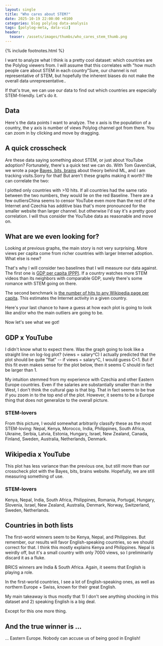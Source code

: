 ```yaml
---
layout: single
title: "Who cares about STEM?"
date: 2025-10-19 22:00:00 +0100
categories: blog polylog data-analysis
tags: [polylog-meta, data-viz]
header:
  teaser: /assets/images/thumbs/who_cares_stem_thumb.png
---
```


{% include footnotes.html %}

I want to analyze what I think is a pretty cool dataset: which countries are the Polylog viewers from. I will assume that this correlates with "how much people care about STEM in each country"<footnote>Sure, our channel is not representative of STEM, but hopefully the inherent biases do not make the overall data unrepresentative.</footnote>.

If that's true, we can use our data to find out which countries are especially STEM-friendly. Let's do it.


## Data

Here's the data points I want to analyze. The x axis is the population of a country, the y axis is number of views Polylog channel got from there. You can zoom in by clicking and move by dragging.

<div id="country-scatter-youtube"></div>

## A quick crosscheck

Are these data saying something about STEM, or just about YouTube adoption? Fortunately, there's a quick test we can do. With Tom Gavenčiak, we wrote a page [Bayes, bits, brains](https://bayesbitsbrains.github.io/) about theory behind ML, and I am tracking visits.<footnote>Sorry for that! But aren't these graphs making it worth?</footnote> We can correlate the two:

<div id="country-scatter-correlation"></div>

I plotted only countries with >10 hits. If all countries had the same ratio between the two numbers, they would lie on the red Baseline. There are a few outliers<footnote>China seems to censor YouTube even more than the rest of the Internet and Czechia has additive bias that's more pronounced for the smaller website than larger channel.</footnote> but otherwise I'd say it's a pretty good correlation. I will thus consider the YouTube data as reasonable and move on.

## What are we even looking for?

Looking at previous graphs, the main story is not very surprising. More views per capita come from richer countries with larger Internet adoption. What else is new?

That's why I will consider two baselines that I will measure our data against. The first one is [GDP per capita (PPP)](https://en.wikipedia.org/wiki/List_of_countries_by_GDP_(PPP)_per_capita). If a country watches more STEM videos than its neighbors with comparable GDP, surely there's some romance with STEM going on there.

The second benchmark is [the number of hits to any Wikipedia page per capita](https://stats.wikimedia.org/#/all-projects/reading/page-views-by-country/). This estimates the Internet activity in a given country.

Here's your last chance to have a guess at how each plot is going to look like and/or who the main outliers are going to be.

Now let's see what we got!

## GDP x YouTube

I didn't know what to expect there. Was the graph going to look like a straight line on log-log plot? (views = salary^C) I actually predicted that the plot should be quite "flat" -- if views = salary^C, I would guess C<1. But if this fit even makes sense for the plot below, then it seems C should in fact be larger than 1.

My intuition stemmed from my experience with Czechia and other Eastern Europe countries. Even if the salaries are substantially smaller than in the West, I don't think the cultural gap is that big. That in fact seems to be true if you zoom in to the top end of the plot. However, it seems to be a Europe thing that does not generalize to the overall picture.

<div id="country-scatter-gdp-youtube"></div>

### STEM-lovers
From this picture, I would somewhat arbitrarily classify these as the most STEM-loving: Nepal, Kenya, Morocco, India, Philippines, South Africa, Ukraine, Serbia, Latvia, Estonia, Hungary, Israel, New Zealand, Canada, Finland, Sweden, Australia, Netherlands, Denmark.


## Wikipedia x YouTube

This plot has less variance than the previous one, but still more than our crosscheck plot with the Bayes, bits, brains website. Hopefully, we are still measuring something of use.

<div id="country-scatter-per-capita"></div>

### STEM-lovers
Kenya, Nepal, India, South Africa, Philippines, Romania, Portugal, Hungary, Slovenia, Israel, New Zealand, Australia, Denmark, Norway, Switzerland, Sweden, Netherlands.

## Countries in both lists

The first-world winners seem to be Kenya, Nepal, and Philippines. But remember, our results will favor English-speaking countries, so we should correct for that. I think this mostly explains Kenya and Philippines. Nepal is weirdly off, but it's a small country with only 7000 views, so I preliminarily discard it as a fluke.

BRICS winners are India & South Africa. Again, it seems that English is playing a role.

In the first-world countries, I see a lot of English-speaking ones, as well as northern Europe + Swiss, known for their great English.

My main takeaway is thus mostly that 1) I don't see anything shocking in this dataset and 2) speaking English is a big deal.

Except for this one more thing.

## And the true winner is ...

... Eastern Europe. Nobody can accuse us of being good in English!





<script type="module" src="/widgets/dist/country-scatter.js"></script>

